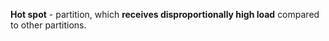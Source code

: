 **Hot spot** - partition, which **receives disproportionally high load** compared to other partitions.